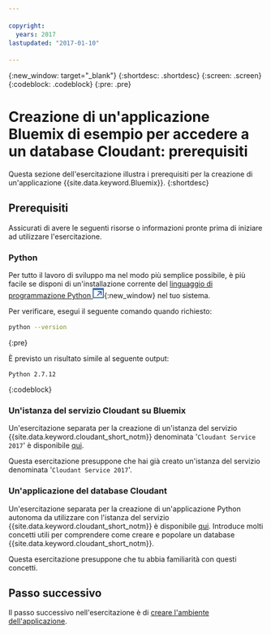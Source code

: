 ```yaml
---

copyright:
  years: 2017
lastupdated: "2017-01-10"

---
```


{:new_window: target="_blank"}
{:shortdesc: .shortdesc}
{:screen: .screen}
{:codeblock: .codeblock}
{:pre: .pre}

<!-- Acrolinx: 2017-01-10 -->

# Creazione di un'applicazione Bluemix di esempio per accedere a un database Cloudant: prerequisiti 

Questa sezione dell'esercitazione illustra i prerequisiti per la creazione di un'applicazione {{site.data.keyword.Bluemix}}.
{:shortdesc}

## Prerequisiti

Assicurati di avere le seguenti risorse o informazioni pronte
prima di iniziare ad utilizzare l'esercitazione.

### Python

Per tutto il lavoro di sviluppo ma nel modo più semplice possibile,
è più facile se disponi di un'installazione corrente del
[linguaggio di programmazione Python
![Icona link esterno](../images/launch-glyph.svg "Icona link esterno")](https://www.python.org/){:new_window}
nel tuo sistema.

Per verificare,
esegui il seguente comando quando richiesto:

```sh
python --version
```
{:pre}

È previsto un risultato simile al seguente output:

```
Python 2.7.12
```
{:codeblock}

<div id="csi"></div>

### Un'istanza del servizio Cloudant su Bluemix

Un'esercitazione separata per la creazione di un'istanza del servizio {{site.data.keyword.cloudant_short_notm}} denominata
'`Cloudant Service 2017`' è disponibile [qui](create_service.html).

Questa esercitazione presuppone che hai già creato un'istanza del servizio denominata
'`Cloudant Service 2017`'.

### Un'applicazione del database Cloudant 

Un'esercitazione separata per la creazione di un'applicazione Python autonoma
da utilizzare con l'istanza del servizio {{site.data.keyword.cloudant_short_notm}}
è disponibile [qui](create_database.html).
Introduce molti concetti utili per comprendere come creare e popolare un database
{{site.data.keyword.cloudant_short_notm}}.

Questa esercitazione presuppone che tu abbia familiarità con questi concetti.

## Passo successivo

Il passo successivo nell'esercitazione è di [creare l'ambiente dell'applicazione](create_bmxapp_appenv.html).
